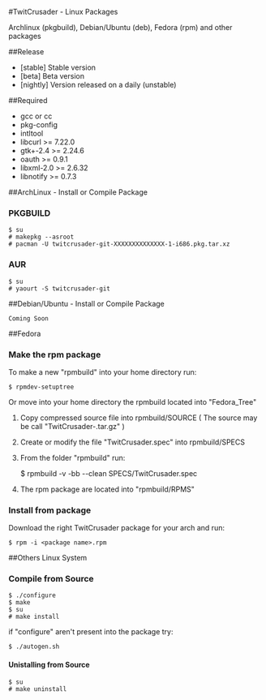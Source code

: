 #TwitCrusader - Linux Packages

Archlinux (pkgbuild), Debian/Ubuntu (deb), Fedora (rpm) and other packages

##Release
* [stable] Stable version
* [beta] Beta version
* [nightly] Version released on a daily (unstable)

##Required

* gcc or cc
* pkg-config
* intltool
* libcurl >= 7.22.0
* gtk+-2.4 >= 2.24.6
* oauth >= 0.9.1
* libxml-2.0 >= 2.6.32
* libnotify >= 0.7.3


##ArchLinux - Install or Compile Package

### PKGBUILD
    $ su
    # makepkg --asroot
    # pacman -U twitcrusader-git-XXXXXXXXXXXXXX-1-i686.pkg.tar.xz

### AUR
    $ su
    # yaourt -S twitcrusader-git


##Debian/Ubuntu - Install or Compile Package

	Coming Soon


##Fedora

### Make the rpm package

To make a new "rpmbuild" into your home directory run:

	$ rpmdev-setuptree

Or move into your home directory the rpmbuild located into "Fedora_Tree" 

1) Copy compressed source file into rpmbuild/SOURCE
	( The source may be call "TwitCrusader-<version>.tar.gz" )

2) Create or modify the file "TwitCrusader.spec" into rpmbuild/SPECS

3) From the folder "rpmbuild" run:

	$ rpmbuild -v -bb --clean SPECS/TwitCrusader.spec

4) The rpm package are located into "rpmbuild/RPMS"


### Install from package

Download the right TwitCrusader package for your arch and run:

	$ rpm -i <package name>.rpm

##Others Linux System

### Compile from Source
    $ ./configure
    $ make
    $ su
    # make install

if "configure" aren't present into the package try:

    $ ./autogen.sh

#### Unistalling from Source
    $ su
    # make uninstall
    
